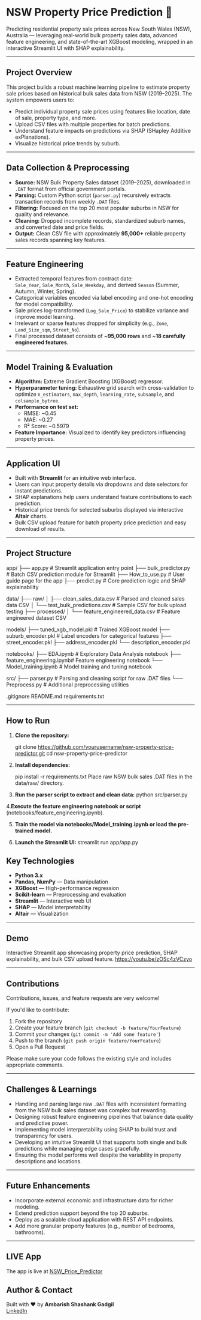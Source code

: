 # NSW Property Price Prediction 🏡

Predicting residential property sale prices across New South Wales (NSW), Australia — leveraging real-world bulk property sales data, advanced feature engineering, and state-of-the-art XGBoost modeling, wrapped in an interactive Streamlit UI with SHAP explainability.

---

## Project Overview

This project builds a robust machine learning pipeline to estimate property sale prices based on historical bulk sales data from NSW (2019–2025). The system empowers users to:

- Predict individual property sale prices using features like location, date of sale, property type, and more.
- Upload CSV files with multiple properties for batch predictions.
- Understand feature impacts on predictions via SHAP (SHapley Additive exPlanations).
- Visualize historical price trends by suburb.

---

## Data Collection & Preprocessing

- **Source:** NSW Bulk Property Sales dataset (2019–2025), downloaded in `.DAT` format from official government portals.
- **Parsing:** Custom Python script (`parser.py`) recursively extracts transaction records from weekly `.DAT` files.
- **Filtering:** Focused on the top 20 most popular suburbs in NSW for quality and relevance.
- **Cleaning:** Dropped incomplete records, standardized suburb names, and converted date and price fields.
- **Output:** Clean CSV file with approximately **95,000+** reliable property sales records spanning key features.

---

## Feature Engineering

- Extracted temporal features from contract date:  
  `Sale_Year`, `Sale_Month`, `Sale_Weekday`, and derived `Season` (Summer, Autumn, Winter, Spring).
- Categorical variables encoded via label encoding and one-hot encoding for model compatibility.
- Sale prices log-transformed (`Log_Sale_Price`) to stabilize variance and improve model learning.
- Irrelevant or sparse features dropped for simplicity (e.g., `Zone`, `Land_Size_sqm`, `Street_No`).
- Final processed dataset consists of ~**95,000 rows** and ~**18 carefully engineered features**.

---

## Model Training & Evaluation

- **Algorithm:** Extreme Gradient Boosting (XGBoost) regressor.
- **Hyperparameter tuning:** Exhaustive grid search with cross-validation to optimize `n_estimators`, `max_depth`, `learning_rate`, `subsample`, and `colsample_bytree`.
- **Performance on test set:**  
  - RMSE: ~0.45  
  - MAE: ~0.27  
  - R² Score: ~0.5979
- **Feature Importance:** Visualized to identify key predictors influencing property prices.

---

## Application UI

- Built with **Streamlit** for an intuitive web interface.
- Users can input property details via dropdowns and date selectors for instant predictions.
- SHAP explanations help users understand feature contributions to each prediction.
- Historical price trends for selected suburbs displayed via interactive **Altair** charts.
- Bulk CSV upload feature for batch property price prediction and easy download of results.

---

## Project Structure
app/
├── app.py # Streamlit application entry point
├── bulk_predictor.py # Batch CSV prediction module for Streamlit
├── How_to_use.py # User guide page for the app
├── predict.py # Core prediction logic and SHAP explainability

data/
├── raw/
│ ├── clean_sales_data.csv # Parsed and cleaned sales data CSV
│ └── test_bulk_predictions.csv # Sample CSV for bulk upload testing
├── processed/
│ └── feature_engineered_data.csv # Feature engineered dataset CSV

models/
├── tuned_xgb_model.pkl # Trained XGBoost model
├── suburb_encoder.pkl # Label encoders for categorical features
├── street_encoder.pkl
├── address_encoder.pkl
└── description_encoder.pkl

notebooks/
├── EDA.ipynb # Exploratory Data Analysis notebook
├── feature_engineering.ipynb# Feature engineering notebook
└── Model_training.ipynb # Model training and tuning notebook

src/
├── parser.py # Parsing and cleaning script for raw .DAT files
└── Preprocess.py # Additional preprocessing utilities

.gitignore
README.md
requirements.txt

---

## How to Run

1. **Clone the repository:**
      
   git clone https://github.com/yourusername/nsw-property-price-predictor.git
   cd nsw-property-price-predictor
  
2. **Install dependencies:**
    
    pip install -r requirements.txt
    Place raw NSW bulk sales .DAT files in the data/raw/ directory.

3. **Run the parser script to extract and clean data:**
     python src/parser.py
   
  4.**Execute the feature engineering notebook or script** (notebooks/feature_engineering.ipynb).

5. **Train the model via notebooks/Model_training.ipynb or load the pre-trained model.**

6. **Launch the Streamlit UI:**
      streamlit run app/app.py

## Key Technologies

- **Python 3.x**  
- **Pandas, NumPy** — Data manipulation  
- **XGBoost** — High-performance regression  
- **Scikit-learn** — Preprocessing and evaluation  
- **Streamlit** — Interactive web UI  
- **SHAP** — Model interpretability  
- **Altair** — Visualization  

---

## Demo

Interactive Streamlit app showcasing property price prediction, SHAP explainability, and bulk CSV upload feature.
https://youtu.be/zOSc4zVCzyo

---

## Contributions

Contributions, issues, and feature requests are very welcome!

If you'd like to contribute:

1. Fork the repository  
2. Create your feature branch (`git checkout -b feature/YourFeature`)  
3. Commit your changes (`git commit -m 'Add some feature'`)  
4. Push to the branch (`git push origin feature/YourFeature`)  
5. Open a Pull Request  

Please make sure your code follows the existing style and includes appropriate comments.

---

## Challenges & Learnings

- Handling and parsing large raw `.DAT` files with inconsistent formatting from the NSW bulk sales dataset was complex but rewarding.  
- Designing robust feature engineering pipelines that balance data quality and predictive power.  
- Implementing model interpretability using SHAP to build trust and transparency for users.  
- Developing an intuitive Streamlit UI that supports both single and bulk predictions while managing edge cases gracefully.  
- Ensuring the model performs well despite the variability in property descriptions and locations.  

---

## Future Enhancements

- Incorporate external economic and infrastructure data for richer modeling.  
- Extend prediction support beyond the top 20 suburbs.  
- Deploy as a scalable cloud application with REST API endpoints.  
- Add more granular property features (e.g., number of bedrooms, bathrooms).  

---
## LIVE App
The app is live at [NSW_Price_Predictor](https://australia-realestate-price-predictor-7fjkl86kcsomc5zx96fh46.streamlit.app/)

## Author & Contact

Built with ❤️ by **Ambarish Shashank Gadgil**  
[LinkedIn](https://www.linkedin.com/in/ambarish-gadgil-484b9a203/)


